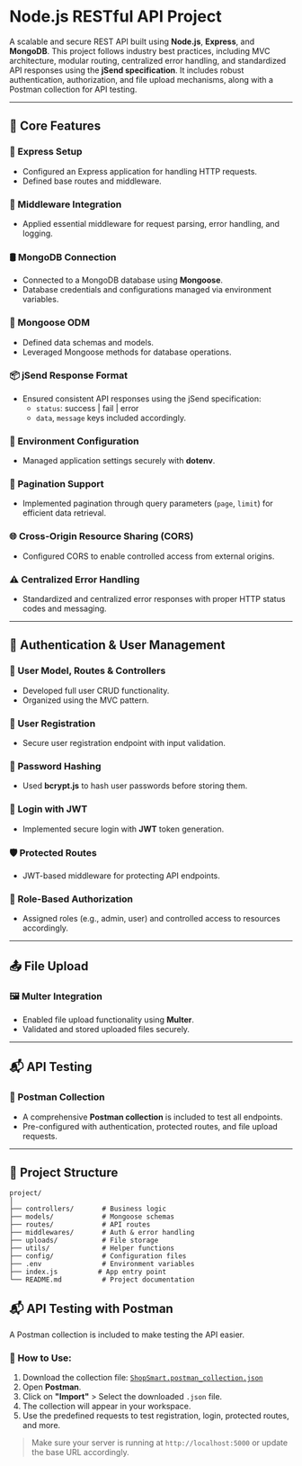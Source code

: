 # Node.js RESTful API Project

A scalable and secure REST API built using **Node.js**, **Express**, and **MongoDB**. This project follows industry best practices, including MVC architecture, modular routing, centralized error handling, and standardized API responses using the **jSend specification**. It includes robust authentication, authorization, and file upload mechanisms, along with a Postman collection for API testing.

---

## 🔧 Core Features

### 🚀 Express Setup
- Configured an Express application for handling HTTP requests.
- Defined base routes and middleware.

### 🧩 Middleware Integration
- Applied essential middleware for request parsing, error handling, and logging.

### 🛢️ MongoDB Connection
- Connected to a MongoDB database using **Mongoose**.
- Database credentials and configurations managed via environment variables.

### 📄 Mongoose ODM
- Defined data schemas and models.
- Leveraged Mongoose methods for database operations.

### 📦 jSend Response Format
- Ensured consistent API responses using the jSend specification:
  - `status`: success | fail | error
  - `data`, `message` keys included accordingly.

### 🔐 Environment Configuration
- Managed application settings securely with **dotenv**.

### 📄 Pagination Support
- Implemented pagination through query parameters (`page`, `limit`) for efficient data retrieval.

### 🌐 Cross-Origin Resource Sharing (CORS)
- Configured CORS to enable controlled access from external origins.

### ⚠️ Centralized Error Handling
- Standardized and centralized error responses with proper HTTP status codes and messaging.

---

## 👤 Authentication & User Management

### 🧍 User Model, Routes & Controllers
- Developed full user CRUD functionality.
- Organized using the MVC pattern.

### 📝 User Registration
- Secure user registration endpoint with input validation.

### 🔐 Password Hashing
- Used **bcrypt.js** to hash user passwords before storing them.

### 🔑 Login with JWT
- Implemented secure login with **JWT** token generation.

### 🛡️ Protected Routes
- JWT-based middleware for protecting API endpoints.

### 🎯 Role-Based Authorization
- Assigned roles (e.g., admin, user) and controlled access to resources accordingly.

---

## 📤 File Upload

### 🖼️ Multer Integration
- Enabled file upload functionality using **Multer**.
- Validated and stored uploaded files securely.

---

## 📬 API Testing

### 🧪 Postman Collection
- A comprehensive **Postman collection** is included to test all endpoints.
- Pre-configured with authentication, protected routes, and file upload requests.

---

## 📁 Project Structure
```
project/
│
├── controllers/       # Business logic
├── models/            # Mongoose schemas
├── routes/            # API routes
├── middlewares/       # Auth & error handling
├── uploads/           # File storage
├── utils/             # Helper functions
├── config/            # Configuration files
├── .env               # Environment variables
├── index.js          # App entry point
└── README.md          # Project documentation
```

## 📬 API Testing with Postman

A Postman collection is included to make testing the API easier.

### 🧪 How to Use:

1. Download the collection file: [`ShopSmart.postman_collection.json`](./nodejs-bootcamp.postman_collection.json)
2. Open **Postman**.
3. Click on **"Import"** > Select the downloaded `.json` file.
4. The collection will appear in your workspace.
5. Use the predefined requests to test registration, login, protected routes, and more.

> Make sure your server is running at `http://localhost:5000` or update the base URL accordingly.


